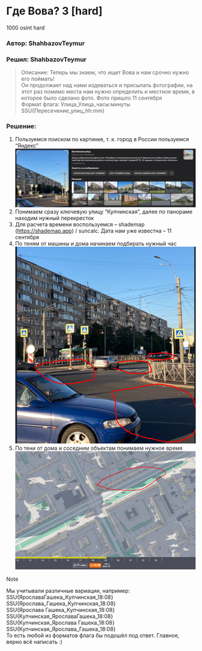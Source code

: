 # Где Вова? 3 [hard]
1000
osint hard

### Автор: ShahbazovTeymur
### Решил: ShahbazovTeymur

> Описание: Теперь мы знаем, что ищет Вова и нам срочно нужно его поймать!<br>
Он продолжает над нами издеваться и присылать фотографии, на этот раз помимо места нам нужно определить и местное время, в которое было сделано фото. Фото пришло 11 сентября<br>
Формат флага: Улица_Улица_часы:минуты<br>
SSU{Пересечение_улиц_hh:mm}

### Решение:
1. Пользуемся поиском по картинке, т. к. город в России пользуемся “Яндекс”<br>
![img.png](images/img.png)
2. Понимаем сразу ключевую улицу “Купчинская”, далее по панораме находим нужный перекресток
3. Для расчета времени воспользуемся – shademap (https://shademap.app) / suncalc. Дата нам уже известна – 11 сентября
4. По теням от машины и дома начинаем подбирать нужный час<br>
![img_1.png](images/img_1.png)
5. По тени от дома и соседним объектам понимаем нужное время
![img_2.png](images/img_2.png)

> [!NOTE]
> Мы учитывали различные вариации, например:<br>
> SSU{ЯрославаГашека_Купчинская_18:08}<br>
> SSU{Ярослава_Гашека_Купчинская_18:08}<br>
> SSU{Ярослава Гашека_Купчинская_18:08}<br>
> SSU{Купчинская_ЯрославаГашека_18:08}<br>
> SSU{Купчинская_Ярослава Гашека_18:08}<br>
> SSU{Купчинская_Ярослава_Гашека_18:08}<br>
> То есть любой из форматов флага бы подошёл под ответ. Главное, верно всё написать :)